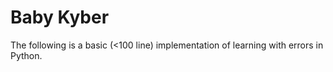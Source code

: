 # Baby Kyber

The following is a basic (<100 line) implementation of learning with errors in Python.


